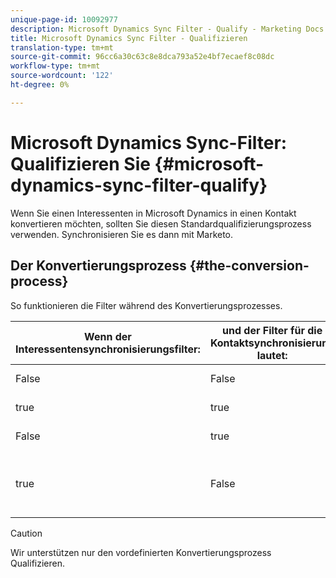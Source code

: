 ```yaml
---
unique-page-id: 10092977
description: Microsoft Dynamics Sync Filter - Qualify - Marketing Docs - Produktdokumentation
title: Microsoft Dynamics Sync Filter - Qualifizieren
translation-type: tm+mt
source-git-commit: 96cc6a30c63c8e8dca793a52e4bf7ecaef8c08dc
workflow-type: tm+mt
source-wordcount: '122'
ht-degree: 0%

---
```



# Microsoft Dynamics Sync-Filter: Qualifizieren Sie {#microsoft-dynamics-sync-filter-qualify}

Wenn Sie einen Interessenten in Microsoft Dynamics in einen Kontakt konvertieren möchten, sollten Sie diesen Standardqualifizierungsprozess verwenden. Synchronisieren Sie es dann mit Marketo.

## Der Konvertierungsprozess {#the-conversion-process}

So funktionieren die Filter während des Konvertierungsprozesses.

| Wenn der Interessentensynchronisierungsfilter: | und der Filter für die Kontaktsynchronisierung lautet: | Dies ist das Ergebnis in Marketo |
|---|---|---|
| False | False | Nichts wird in Marketo synchronisiert |
| true | true | Der Kontakt wird in Marketo synchronisiert |
| False | true | Neuer Kontaktdatensatz wird in Marketo erstellt |
| true | False | MS Dynamics aktualisiert Interessenteninformationen in Marketo, aber Kontaktdatensätze werden nicht synchronisiert |

>[!CAUTION]
>
>Wir unterstützen nur den vordefinierten Konvertierungsprozess Qualifizieren.

